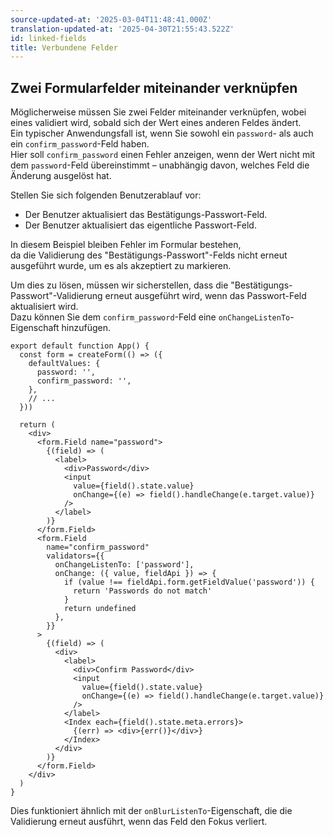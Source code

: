 ```yaml
---
source-updated-at: '2025-03-04T11:48:41.000Z'
translation-updated-at: '2025-04-30T21:55:43.522Z'
id: linked-fields
title: Verbundene Felder
---
```


## Zwei Formularfelder miteinander verknüpfen

Möglicherweise müssen Sie zwei Felder miteinander verknüpfen, wobei eines validiert wird, sobald sich der Wert eines anderen Feldes ändert.  
Ein typischer Anwendungsfall ist, wenn Sie sowohl ein `password`- als auch ein `confirm_password`-Feld haben.  
Hier soll `confirm_password` einen Fehler anzeigen, wenn der Wert nicht mit dem `password`-Feld übereinstimmt – unabhängig davon, welches Feld die Änderung ausgelöst hat.

Stellen Sie sich folgenden Benutzerablauf vor:

- Der Benutzer aktualisiert das Bestätigungs-Passwort-Feld.
- Der Benutzer aktualisiert das eigentliche Passwort-Feld.

In diesem Beispiel bleiben Fehler im Formular bestehen,  
da die Validierung des "Bestätigungs-Passwort"-Felds nicht erneut ausgeführt wurde, um es als akzeptiert zu markieren.

Um dies zu lösen, müssen wir sicherstellen, dass die "Bestätigungs-Passwort"-Validierung erneut ausgeführt wird, wenn das Passwort-Feld aktualisiert wird.  
Dazu können Sie dem `confirm_password`-Feld eine `onChangeListenTo`-Eigenschaft hinzufügen.

```tsx
export default function App() {
  const form = createForm(() => ({
    defaultValues: {
      password: '',
      confirm_password: '',
    },
    // ...
  }))

  return (
    <div>
      <form.Field name="password">
        {(field) => (
          <label>
            <div>Password</div>
            <input
              value={field().state.value}
              onChange={(e) => field().handleChange(e.target.value)}
            />
          </label>
        )}
      </form.Field>
      <form.Field
        name="confirm_password"
        validators={{
          onChangeListenTo: ['password'],
          onChange: ({ value, fieldApi }) => {
            if (value !== fieldApi.form.getFieldValue('password')) {
              return 'Passwords do not match'
            }
            return undefined
          },
        }}
      >
        {(field) => (
          <div>
            <label>
              <div>Confirm Password</div>
              <input
                value={field().state.value}
                onChange={(e) => field().handleChange(e.target.value)}
              />
            </label>
            <Index each={field().state.meta.errors}>
              {(err) => <div>{err()}</div>}
            </Index>
          </div>
        )}
      </form.Field>
    </div>
  )
}
```

Dies funktioniert ähnlich mit der `onBlurListenTo`-Eigenschaft, die die Validierung erneut ausführt, wenn das Feld den Fokus verliert.
